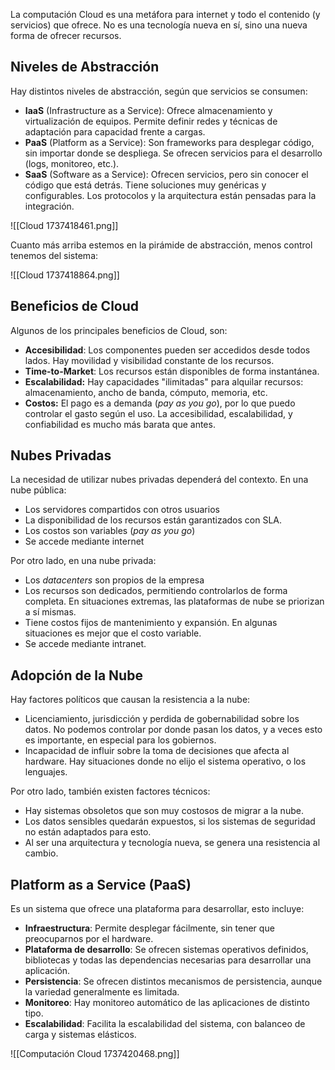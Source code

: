 La computación Cloud es una metáfora para internet y todo el contenido (y servicios) que ofrece. No es una tecnología nueva en sí, sino una nueva forma de ofrecer recursos.

## Niveles de Abstracción

Hay distintos niveles de abstracción, según que servicios se consumen:

- **IaaS** (Infrastructure as a Service): Ofrece almacenamiento y virtualización de equipos. Permite definir redes y técnicas de adaptación para capacidad frente a cargas.
- **PaaS** (Platform as a Service): Son frameworks para desplegar código, sin importar donde se despliega. Se ofrecen servicios para el desarrollo (logs, monitoreo, etc.).
- **SaaS** (Software as a Service): Ofrecen servicios, pero sin conocer el código que está detrás. Tiene soluciones muy genéricas y configurables. Los protocolos y la arquitectura están pensadas para la integración.

![[Cloud 1737418461.png]]

Cuanto más arriba estemos en la pirámide de abstracción, menos control tenemos del sistema:

![[Cloud 1737418864.png]]

## Beneficios de Cloud

Algunos de los principales beneficios de Cloud, son:

- **Accesibilidad**: Los componentes pueden ser accedidos desde todos lados. Hay movilidad y visibilidad constante de los recursos.
- **Time-to-Market**: Los recursos están disponibles de forma instantánea.
- **Escalabilidad:** Hay capacidades "ilimitadas" para alquilar recursos: almacenamiento, ancho de banda, cómputo, memoria, etc.
- **Costos:** El pago es a demanda (*pay as you go*), por lo que puedo controlar el gasto según el uso. La accesibilidad, escalabilidad, y confiabilidad es mucho más barata que antes.

## Nubes Privadas

La necesidad de utilizar nubes privadas dependerá del contexto. En una nube pública:

- Los servidores compartidos con otros usuarios
- La disponibilidad de los recursos están garantizados con SLA.
- Los costos son variables (*pay as you go*)
- Se accede mediante internet

Por otro lado, en una nube privada:

- Los *datacenters* son propios de la empresa
- Los recursos son dedicados, permitiendo controlarlos de forma completa. En situaciones extremas, las plataformas de nube se priorizan a sí mismas.
- Tiene costos fijos de mantenimiento y expansión. En algunas situaciones es mejor que el costo variable.
- Se accede mediante intranet.

## Adopción de la Nube

Hay factores políticos que causan la resistencia a la nube:

- Licenciamiento, jurisdicción y perdida de gobernabilidad sobre los datos. No podemos controlar por donde pasan los datos, y a veces esto es importante, en especial para los gobiernos.
- Incapacidad de influir sobre la toma de decisiones que afecta al hardware. Hay situaciones donde no elijo el sistema operativo, o los lenguajes.

Por otro lado, también existen factores técnicos:

- Hay sistemas obsoletos que son muy costosos de migrar a la nube.
- Los datos sensibles quedarán expuestos, si los sistemas de seguridad no están adaptados para esto.
- Al ser una arquitectura y tecnología nueva, se genera una resistencia al cambio.

## Platform as a Service (PaaS)

Es un sistema que ofrece una plataforma para desarrollar, esto incluye:

- **Infraestructura**: Permite desplegar fácilmente, sin tener que preocuparnos por el hardware.
- **Plataforma de desarrollo**: Se ofrecen sistemas operativos definidos, bibliotecas y todas las dependencias necesarias para desarrollar una aplicación.
- **Persistencia**: Se ofrecen distintos mecanismos de persistencia, aunque la variedad generalmente es limitada.
- **Monitoreo**: Hay monitoreo automático de las aplicaciones de distinto tipo.
- **Escalabilidad**: Facilita la escalabilidad del sistema, con balanceo de carga y sistemas elásticos.

![[Computación Cloud 1737420468.png]]
